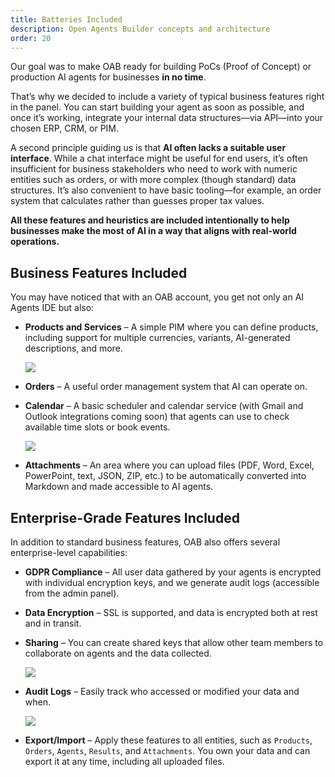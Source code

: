 ```yaml
---
title: Batteries Included
description: Open Agents Builder concepts and architecture
order: 20
---
```


Our goal was to make OAB ready for building PoCs (Proof of Concept) or production AI agents for businesses **in no time**.

That’s why we decided to include a variety of typical business features right in the panel. You can start building your agent as soon as possible, and once it’s working, integrate your internal data structures—via API—into your chosen ERP, CRM, or PIM.

A second principle guiding us is that **AI often lacks a suitable user interface**. While a chat interface might be useful for end users, it’s often insufficient for business stakeholders who need to work with numeric entities such as orders, or with more complex (though standard) data structures. It’s also convenient to have basic tooling—for example, an order system that calculates rather than guesses proper tax values.

**All these features and heuristics are included intentionally to help businesses make the most of AI in a way that aligns with real-world operations.**

## Business Features Included

You may have noticed that with an OAB account, you get not only an AI Agents IDE but also:

- **Products and Services** – A simple PIM where you can define products, including support for multiple currencies, variants, AI-generated descriptions, and more.

  <Image src="../../../assets/screenshot-oab-4.png" />

- **Orders** – A useful order management system that AI can operate on.
- **Calendar** – A basic scheduler and calendar service (with Gmail and Outlook integrations coming soon) that agents can use to check available time slots or book events.

  <Image src="../../../assets/calendar.png" />

- **Attachments** – An area where you can upload files (PDF, Word, Excel, PowerPoint, text, JSON, ZIP, etc.) to be automatically converted into Markdown and made accessible to AI agents.

## Enterprise-Grade Features Included

In addition to standard business features, OAB also offers several enterprise-level capabilities:

- **GDPR Compliance** – All user data gathered by your agents is encrypted with individual encryption keys, and we generate audit logs (accessible from the admin panel).
- **Data Encryption** – SSL is supported, and data is encrypted both at rest and in transit.
- **Sharing** – You can create shared keys that allow other team members to collaborate on agents and the data collected.
  
  <Image src="../../../assets/shared-keys.png" />

- **Audit Logs** – Easily track who accessed or modified your data and when.
  
  <Image src="../../../assets/audit.png" />

- **Export/Import** – Apply these features to all entities, such as `Products`, `Orders`, `Agents`, `Results`, and `Attachments`. You own your data and can export it at any time, including all uploaded files.